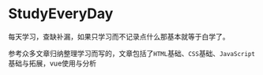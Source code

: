 # StudyEveryDay

每天学习，查缺补漏，如果只学习而不记录点什么那基本就等于白学了。

参考众多文章归纳整理学习而写的，文章包括了`HTML`基础、`CSS`基础、`JavaScript`基础与拓展，vue使用与分析
